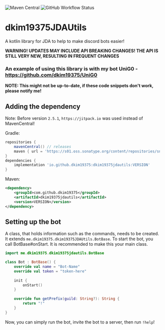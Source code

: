 ![Maven Central](https://img.shields.io/maven-central/v/io.github.dkim19375/dkim19375jdautils)
![GitHub Workflow Status](https://img.shields.io/github/workflow/status/dkim19375/dkim19375JDAUtils/Testing%20CI%20with%20Gradle)
# dkim19375JDAUtils
A kotlin library for JDA to help to make discord bots easier!

**WARNING! UPDATES MAY INCLUDE API BREAKING CHANGES!
THE API IS STILL VERY NEW, RESULTING IN FREQUENT CHANGES**

### An example of using this library is with my bot UniG0 - https://github.com/dkim19375/UniG0

**NOTE: This might not be up-to-date, if these code snippets don't 
work, please notify me!**

## Adding the dependency
Note: Before version `2.5.1`, `https://jitpack.io` was used instead of MavenCentral!

Gradle:
```groovy
repositories {
    mavenCentral() // releases
    maven { url = 'https://s01.oss.sonatype.org/content/repositories/snapshots/' } // snapshots
}
dependencies {
    implementation 'io.github.dkim19375:dkim19375jdautils:VERSION'
}
```
Maven:
```xml
<dependency>
    <groupId>com.github.dkim19375</groupId>
    <artifactId>dkim19375jdautils</artifactId>
    <version>VERSION</version>
</dependency>
```
## Setting up the bot
A class, that holds information such as the commands, needs to be 
created. It extends `me.dkim19375.dkim19375JDAUtils.BotBase`.
To start the bot, you call BotBase#onStart.
It is recommended to make this your main class.
```kotlin
import me.dkim19375.dkim19375jdautils.BotBase

class Bot : BotBase() {
    override val name = "Bot-Name" 
    override val token = "token-here"
    
    init {
        onStart()
    }
    
    override fun getPrefix(guild: String?): String {
        return "!"
    }
}
```
Now, you can simply run the bot, invite the bot to a server,
then run `!help`!